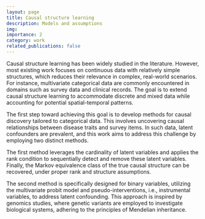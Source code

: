 ```yaml
---
layout: page
title: Causal structure learning
description: Models and assumptions
img:
importance: 2
category: work
related_publications: false
---
```


Causal structure learning has been widely studied in the literature. However, most existing work focuses on continuous data with relatively simple structures, which reduces their relevance in complex, real-world scenarios. For instance, multivariate categorical data are commonly encountered in domains such as survey data and clinical records. The goal is to extend causal structure learning to accommodate discrete and mixed data while accounting for potential spatial-temporal patterns.

The first step toward achieving this goal is to develop methods for causal discovery tailored to categorical data. This involves uncovering causal relationships between disease traits and survey items. In such data, latent confounders are prevalent, and this work aims to address this challenge by employing two distinct methods.

The first method leverages the cardinality of latent variables and applies the rank condition to sequentially detect and remove these latent variables. Finally, the Markov equivalence class of the true causal structure can be recovered, under proper rank and structure assumptions.

The second method is specifically designed for binary variables, utilizing the multivariate probit model and pseudo-interventions, i.e., instrumental variables, to address latent confounding. This approach is inspired by genomics studies, where genetic variants are employed to investigate biological systems, adhering to the principles of Mendelian inheritance.
